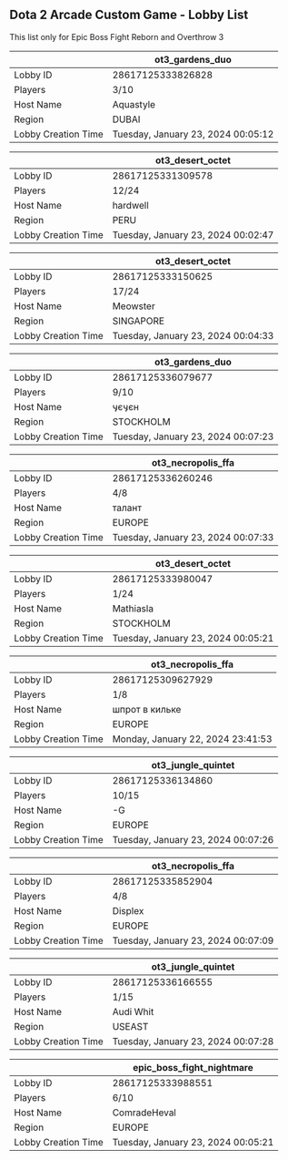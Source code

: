 ## Dota 2 Arcade Custom Game - Lobby List

This list only for Epic Boss Fight Reborn and Overthrow 3

|  | ot3_gardens_duo |
| ------ | ------ |
| Lobby ID | 28617125333826828 |
| Players | 3/10 |
| Host Name | Aquastyle |
| Region | DUBAI |
| Lobby Creation Time | Tuesday, January 23, 2024 00:05:12 |


|  | ot3_desert_octet |
| ------ | ------ |
| Lobby ID | 28617125331309578 |
| Players | 12/24 |
| Host Name | hardwell |
| Region | PERU |
| Lobby Creation Time | Tuesday, January 23, 2024 00:02:47 |


|  | ot3_desert_octet |
| ------ | ------ |
| Lobby ID | 28617125333150625 |
| Players | 17/24 |
| Host Name | Meowster |
| Region | SINGAPORE |
| Lobby Creation Time | Tuesday, January 23, 2024 00:04:33 |


|  | ot3_gardens_duo |
| ------ | ------ |
| Lobby ID | 28617125336079677 |
| Players | 9/10 |
| Host Name | ӌєӌєʜ |
| Region | STOCKHOLM |
| Lobby Creation Time | Tuesday, January 23, 2024 00:07:23 |


|  | ot3_necropolis_ffa |
| ------ | ------ |
| Lobby ID | 28617125336260246 |
| Players | 4/8 |
| Host Name | талант |
| Region | EUROPE |
| Lobby Creation Time | Tuesday, January 23, 2024 00:07:33 |


|  | ot3_desert_octet |
| ------ | ------ |
| Lobby ID | 28617125333980047 |
| Players | 1/24 |
| Host Name | Mathiasla |
| Region | STOCKHOLM |
| Lobby Creation Time | Tuesday, January 23, 2024 00:05:21 |


|  | ot3_necropolis_ffa |
| ------ | ------ |
| Lobby ID | 28617125309627929 |
| Players | 1/8 |
| Host Name | шпрот в кильке |
| Region | EUROPE |
| Lobby Creation Time | Monday, January 22, 2024 23:41:53 |


|  | ot3_jungle_quintet |
| ------ | ------ |
| Lobby ID | 28617125336134860 |
| Players | 10/15 |
| Host Name | -G |
| Region | EUROPE |
| Lobby Creation Time | Tuesday, January 23, 2024 00:07:26 |


|  | ot3_necropolis_ffa |
| ------ | ------ |
| Lobby ID | 28617125335852904 |
| Players | 4/8 |
| Host Name | Displex |
| Region | EUROPE |
| Lobby Creation Time | Tuesday, January 23, 2024 00:07:09 |


|  | ot3_jungle_quintet |
| ------ | ------ |
| Lobby ID | 28617125336166555 |
| Players | 1/15 |
| Host Name | Audi Whit |
| Region | USEAST |
| Lobby Creation Time | Tuesday, January 23, 2024 00:07:28 |


|  | epic_boss_fight_nightmare |
| ------ | ------ |
| Lobby ID | 28617125333988551 |
| Players | 6/10 |
| Host Name | ComradeHeval |
| Region | EUROPE |
| Lobby Creation Time | Tuesday, January 23, 2024 00:05:21 |


